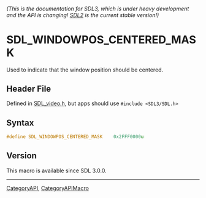 ###### (This is the documentation for SDL3, which is under heavy development and the API is changing! [SDL2](https://wiki.libsdl.org/SDL2/) is the current stable version!)
# SDL_WINDOWPOS_CENTERED_MASK

Used to indicate that the window position should be centered.

## Header File

Defined in [SDL_video.h](https://github.com/libsdl-org/SDL/blob/main/include/SDL3/SDL_video.h), but apps should use `#include <SDL3/SDL.h>`

## Syntax

```c
#define SDL_WINDOWPOS_CENTERED_MASK    0x2FFF0000u
```

## Version

This macro is available since SDL 3.0.0.

----
[CategoryAPI](CategoryAPI), [CategoryAPIMacro](CategoryAPIMacro)

